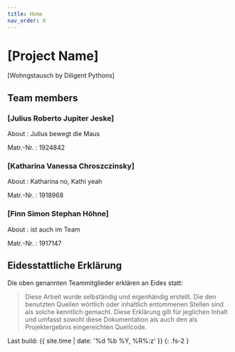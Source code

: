 ```yaml
---
title: Home
nav_order: 0
---
```


# [Project Name]
[Wohngstausch by Diligent Pythons]

## Team members

### [Julius Roberto Jupiter Jeske]


About
: Julius bewegt die Maus

Matr.-Nr.
: 1924842

### [Katharina Vanessa Chroszczinsky]


About
: Katharina no, Kathi yeah

Matr.-Nr.
: 1918968

### [Finn Simon Stephan Höhne]


About
: ist auch im Team

Matr.-Nr.
: 1917147

## Eidesstattliche Erklärung

Die oben genannten Teammitglieder erklären an Eides statt:

> Diese Arbeit wurde selbständig und eigenhändig erstellt. Die den benutzten Quellen wörtlich oder inhaltlich entommenen Stellen sind als solche kenntlich gemacht. Diese Erklärung gilt für jeglichen Inhalt und umfasst sowohl diese Dokumentation als auch den als Projektergebnis eingereichten Quellcode.

Last build: {{ site.time | date: '%d %b %Y, %R%:z' }}
{: .fs-2 }